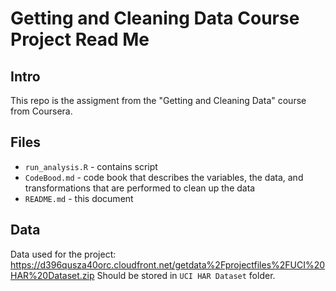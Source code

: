 # Getting and Cleaning Data Course Project Read Me

## Intro
This repo is the assigment from the "Getting and Cleaning Data" course from Coursera.

## Files
* `run_analysis.R` - contains script
* `CodeBood.md` -  code book that describes the variables, the data, and transformations that are performed to clean up the data 
* `README.md` - this document

## Data

Data used for the project:
https://d396qusza40orc.cloudfront.net/getdata%2Fprojectfiles%2FUCI%20HAR%20Dataset.zip
Should be stored in `UCI HAR Dataset` folder. 